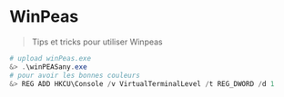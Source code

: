 # WinPeas

> Tips et tricks pour utiliser Winpeas

```powershell
# upload winPeas.exe
&> .\winPEASany.exe
# pour avoir les bonnes couleurs
&> REG ADD HKCU\Console /v VirtualTerminalLevel /t REG_DWORD /d 1
```


